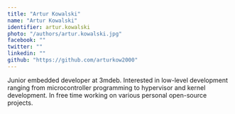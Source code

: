 ```yaml
---
title: "Artur Kowalski"
name: "Artur Kowalski"
identifier: artur.kowalski
photo: "/authors/artur.kowalski.jpg"
facebook: ""
twitter: ""
linkedin: ""
github: "https://github.com/arturkow2000"
---
```


Junior embedded developer at 3mdeb. Interested in low-level development ranging
from microcontroller programming to hypervisor and kernel development. In free
time working on various personal open-source projects.
